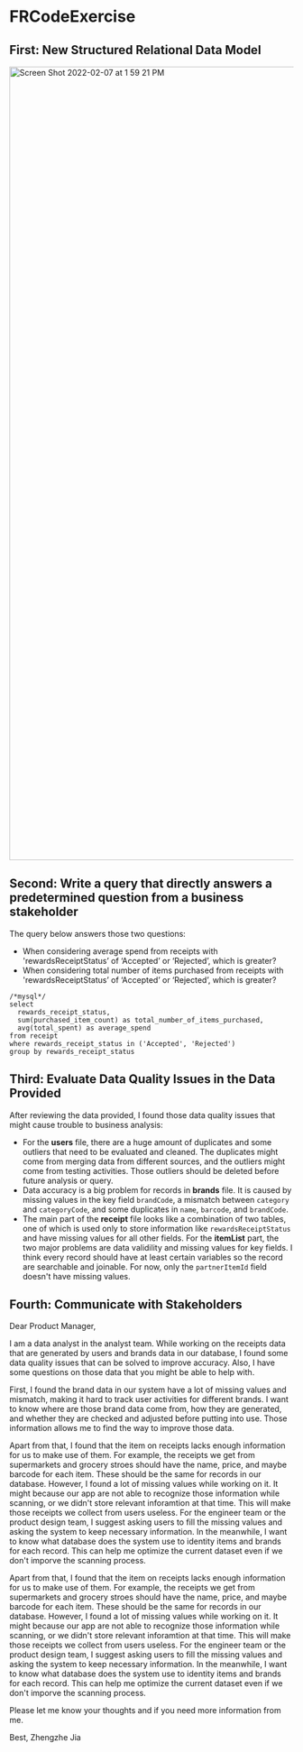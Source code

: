# FRCodeExercise

## First: New Structured Relational Data Model

<img width="1408" alt="Screen Shot 2022-02-07 at 1 59 21 PM" src="https://user-images.githubusercontent.com/47021692/152853852-e1d5f5fd-7159-4815-8738-5ba77affcd27.png">

## Second: Write a query that directly answers a predetermined question from a business stakeholder
The query below answers those two questions:

- When considering average spend from receipts with 'rewardsReceiptStatus’ of ‘Accepted’ or ‘Rejected’, which is greater?
- When considering total number of items purchased from receipts with 'rewardsReceiptStatus’ of ‘Accepted’ or ‘Rejected’, which is greater?

```mysql
/*mysql*/
select
  rewards_receipt_status,
  sum(purchased_item_count) as total_number_of_items_purchased,
  avg(total_spent) as average_spend
from receipt
where rewards_receipt_status in ('Accepted', 'Rejected')
group by rewards_receipt_status
```

## Third: Evaluate Data Quality Issues in the Data Provided
After reviewing the data provided, I found those data quality issues that might cause trouble to business analysis:
- For the **users** file, there are a huge amount of duplicates and some outliers that need to be evaluated and cleaned. The duplicates might come from merging data from different sources, and the outliers might come from testing activities. Those outliers should be deleted before future analysis or query.
- Data accuracy is a big problem for records in **brands** file. It is caused by missing values in the key field ```brandCode```, a mismatch between ```category``` and ```categoryCode```, and some duplicates in ```name```, ```barcode```, and ```brandCode```.
- The main part of the **receipt** file looks like a combination of two tables, one of which is used only to store information like ```rewardsReceiptStatus``` and have missing values for all other fields. For the **itemList** part, the two major problems are data validility and missing values for key fields. I think every record should have at least certain variables so the record are searchable and joinable. For now, only the ```partnerItemId``` field doesn't have missing values.



## Fourth: Communicate with Stakeholders

Dear Product Manager,

I am a data analyst in the analyst team. While working on the receipts data that are generated by users and brands data in our database, I found some data quality issues that can be solved to improve accuracy. Also, I have some questions on those data that you might be able to help with. 

First, I found the brand data in our system have a lot of missing values and mismatch, making it hard to track user activities for different brands. I want to know where are those brand data come from, how they are generated, and whether they are checked and adjusted before putting into use. Those information allows me to find the way to improve those data. 

Apart from that, I found that the item on receipts lacks enough information for us to make use of them. For example, the receipts we get from supermarkets and grocery stroes should have the name, price, and maybe barcode for each item. These should be the same for records in our database. However, I found a lot of missing values while working on it. It might because our app are not able to recognize those information while scanning, or we didn't store relevant inforamtion at that time. This will make those receipts we collect from users useless. For the engineer team or the product design team, I suggest asking users to fill the missing values and asking the system to keep necessary information. In the meanwhile, I want to know what database does the system use to identity items and brands for each record. This can help me optimize the current dataset even if we don't imporve the scanning process. 

Apart from that, I found that the item on receipts lacks enough information for us to make use of them. For example, the receipts we get from supermarkets and grocery stroes should have the name, price, and maybe barcode for each item. These should be the same for records in our database. However, I found a lot of missing values while working on it. It might because our app are not able to recognize those information while scanning, or we didn't store relevant inforamtion at that time. This will make those receipts we collect from users useless. For the engineer team or the product design team, I suggest asking users to fill the missing values and asking the system to keep necessary information. In the meanwhile, I want to know what database does the system use to identity items and brands for each record. This can help me optimize the current dataset even if we don't imporve the scanning process.

Please let me know your thoughts and if you need more information from me. 

Best,
Zhengzhe Jia
